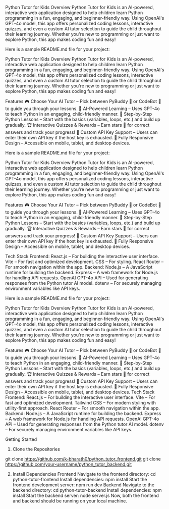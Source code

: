 Python Tutor for Kids
Overview
Python Tutor for Kids is an AI-powered, interactive web application designed to help children learn Python programming in a fun, engaging, and beginner-friendly way. Using OpenAI's GPT-4o model, this app offers personalized coding lessons, interactive quizzes, and even a custom AI tutor selection to guide the child throughout their learning journey. Whether you're new to programming or just want to explore Python, this app makes coding fun and easy!


Here is a sample README.md file for your project:

Python Tutor for Kids
Overview
Python Tutor for Kids is an AI-powered, interactive web application designed to help children learn Python programming in a fun, engaging, and beginner-friendly way. Using OpenAI's GPT-4o model, this app offers personalized coding lessons, interactive quizzes, and even a custom AI tutor selection to guide the child throughout their learning journey. Whether you're new to programming or just want to explore Python, this app makes coding fun and easy!

Features
🎮 Choose Your AI Tutor – Pick between PyBuddy 🐍 or CodeBot 🤖 to guide you through your lessons.
🤖 AI-Powered Learning – Uses GPT-4o to teach Python in an engaging, child-friendly manner.
📝 Step-by-Step Python Lessons – Start with the basics (variables, loops, etc.) and build up gradually.
🏆 Interactive Quizzes & Rewards – Earn stars 🌟 for correct answers and track your progress!
🔑 Custom API Key Support – Users can enter their own API key if the host key is exhausted.
📱 Fully Responsive Design – Accessible on mobile, tablet, and desktop devices.


Here is a sample README.md file for your project:

Python Tutor for Kids
Overview
Python Tutor for Kids is an AI-powered, interactive web application designed to help children learn Python programming in a fun, engaging, and beginner-friendly way. Using OpenAI's GPT-4o model, this app offers personalized coding lessons, interactive quizzes, and even a custom AI tutor selection to guide the child throughout their learning journey. Whether you're new to programming or just want to explore Python, this app makes coding fun and easy!

Features
🎮 Choose Your AI Tutor – Pick between PyBuddy 🐍 or CodeBot 🤖 to guide you through your lessons.
🤖 AI-Powered Learning – Uses GPT-4o to teach Python in an engaging, child-friendly manner.
📝 Step-by-Step Python Lessons – Start with the basics (variables, loops, etc.) and build up gradually.
🏆 Interactive Quizzes & Rewards – Earn stars 🌟 for correct answers and track your progress!
🔑 Custom API Key Support – Users can enter their own API key if the host key is exhausted.
📱 Fully Responsive Design – Accessible on mobile, tablet, and desktop devices.

Tech Stack
Frontend:
React.js – For building the interactive user interface.
Vite – For fast and optimized development.
CSS – For styling.
React Router – For smooth navigation within the app.
Backend:
Node.js – A JavaScript runtime for building the backend.
Express – A web framework for Node.js for handling API requests.
OpenAI GPT-4o API – Used for generating responses from the Python tutor AI model.
dotenv – For securely managing environment variables like API keys.


Here is a sample README.md file for your project:

Python Tutor for Kids
Overview
Python Tutor for Kids is an AI-powered, interactive web application designed to help children learn Python programming in a fun, engaging, and beginner-friendly way. Using OpenAI's GPT-4o model, this app offers personalized coding lessons, interactive quizzes, and even a custom AI tutor selection to guide the child throughout their learning journey. Whether you're new to programming or just want to explore Python, this app makes coding fun and easy!

Features
🎮 Choose Your AI Tutor – Pick between PyBuddy 🐍 or CodeBot 🤖 to guide you through your lessons.
🤖 AI-Powered Learning – Uses GPT-4o to teach Python in an engaging, child-friendly manner.
📝 Step-by-Step Python Lessons – Start with the basics (variables, loops, etc.) and build up gradually.
🏆 Interactive Quizzes & Rewards – Earn stars 🌟 for correct answers and track your progress!
🔑 Custom API Key Support – Users can enter their own API key if the host key is exhausted.
📱 Fully Responsive Design – Accessible on mobile, tablet, and desktop devices.
Tech Stack
Frontend:
React.js – For building the interactive user interface.
Vite – For fast and optimized development.
Tailwind CSS – For modern styling with utility-first approach.
React Router – For smooth navigation within the app.
Backend:
Node.js – A JavaScript runtime for building the backend.
Express – A web framework for Node.js for handling API requests.
OpenAI GPT-4o API – Used for generating responses from the Python tutor AI model.
dotenv – For securely managing environment variables like API keys.

Getting Started
1. Clone the Repositories

git clone https://github.com/k-bharath0/python_tutor_frontend.git
git clone https://github.com/your-username/python_tutor_backend.git

2. Install Dependencies
Frontend
Navigate to the frontend directory:
cd python-tutor-frontend
Install dependencies:
npm install
Start the frontend development server:
npm run dev
Backend
Navigate to the backend directory:
cd python-tutor-backend
Install dependencies:
npm install
Start the backend server:
node server.js
Now, both the frontend and backend should be running on your local machine.
